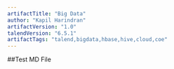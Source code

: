 ```yaml
---
artifactTitle: "Big Data"
author: "Kapil Harindran"
artifactVersion: "1.0"
talendVersion: "6.5.1"
artifactTags: "talend,bigdata,hbase,hive,cloud,coe"
---
```


##Test MD File